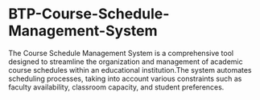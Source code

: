 # BTP-Course-Schedule-Management-System
The Course Schedule Management System is a comprehensive tool designed to streamline the organization and management of academic course schedules within an educational institution.The system automates scheduling processes, taking into account various constraints such as faculty availability, classroom capacity, and student preferences.
